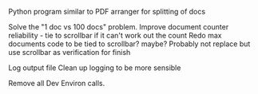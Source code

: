 Python program similar to PDF arranger for splitting of docs

Solve the "1 doc vs 100 docs" problem.
Improve document counter reliability - tie to scrollbar if it can't work out the count
Redo max documents code to be tied to scrollbar? maybe? Probably not replace but use scrollbar as verification for finish

Log output file
Clean up logging to be more sensible

Remove all Dev Environ calls.
